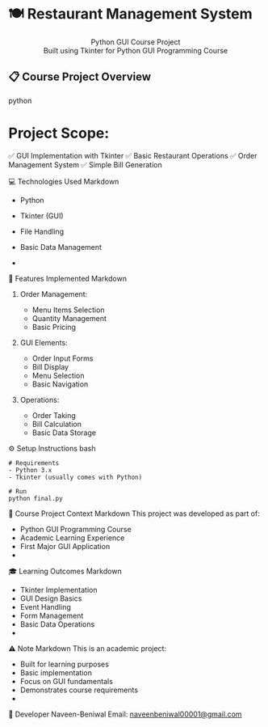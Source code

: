 # 🍽️ Restaurant Management System
<div align="center">
  Python GUI Course Project
  <br>
  Built using Tkinter for Python GUI Programming Course
</div>

## 📋 Course Project Overview

python
# Project Scope:
✅ GUI Implementation with Tkinter
✅ Basic Restaurant Operations
✅ Order Management System
✅ Simple Bill Generation


💻 Technologies Used
Markdown
- Python
- Tkinter (GUI)
- File Handling
- Basic Data Management

- 
🎯 Features Implemented
Markdown
1. Order Management:
   - Menu Items Selection
   - Quantity Management
   - Basic Pricing

2. GUI Elements:
   - Order Input Forms
   - Bill Display
   - Menu Selection
   - Basic Navigation

3. Operations:
   - Order Taking
   - Bill Calculation
   - Basic Data Storage
  
     
⚙️ Setup Instructions
bash
```
# Requirements
- Python 3.x
- Tkinter (usually comes with Python)

# Run
python final.py
```

📝 Course Project Context
Markdown
This project was developed as part of:
- Python GUI Programming Course
- Academic Learning Experience
- First Major GUI Application
- 
🎓 Learning Outcomes
Markdown
- Tkinter Implementation
- GUI Design Basics
- Event Handling
- Form Management
- Basic Data Operations
- 
⚠️ Note
Markdown
This is an academic project:
- Built for learning purposes
- Basic implementation
- Focus on GUI fundamentals
- Demonstrates course requirements
- 
👤 Developer
Naveen-Beniwal
Email: naveenbeniwal00001@gmail.com
